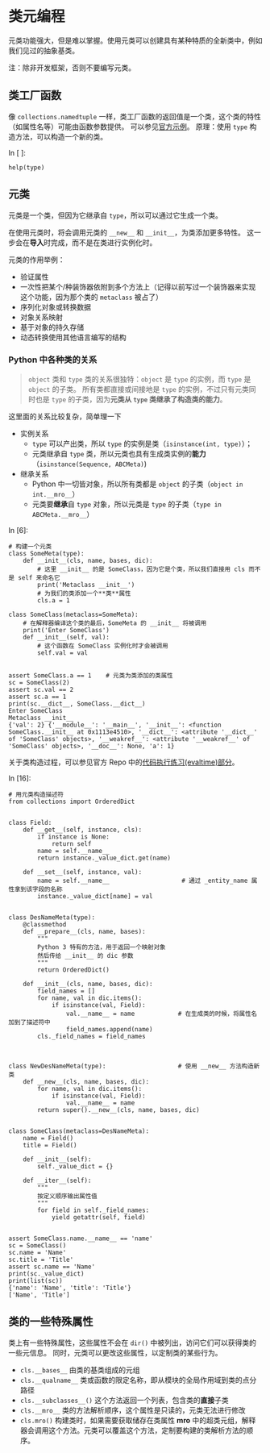 # 类元编程



元类功能强大，但是难以掌握。使用元类可以创建具有某种特质的全新类中，例如我们见过的抽象基类。

注：除非开发框架，否则不要编写元类。

## 类工厂函数

像 `collections.namedtuple` 一样，类工厂函数的返回值是一个类，这个类的特性（如属性名等）可能由函数参数提供。
可以参见[官方示例](https://github.com/fluentpython/example-code/blob/master/21-class-metaprog/factories.py)。
原理：使用 `type` 构造方法，可以构造一个新的类。

In [ ]:

```
help(type)
```

## 元类

元类是一个类，但因为它继承自 `type`，所以可以通过它生成一个类。

在使用元类时，将会调用元类的 `__new__` 和 `__init__`，为类添加更多特性。
这一步会在**导入**时完成，而不是在类进行实例化时。

元类的作用举例：

- 验证属性
- 一次性把某个/种装饰器依附到多个方法上（记得以前写过一个装饰器来实现这个功能，因为那个类的 `metaclass` 被占了）
- 序列化对象或转换数据
- 对象关系映射
- 基于对象的持久存储
- 动态转换使用其他语言编写的结构

### Python 中各种类的关系

> `object` 类和 `type` 类的关系很独特：`object` 是 `type` 的实例，而 `type` 是 `object` 的子类。 所有类都直接或间接地是 `type` 的实例，不过只有元类同时也是 `type` 的子类，因为**元类从 `type` 类继承了构造类的能力**。

这里面的关系比较复杂，简单理一下

- 实例关系
  - `type` 可以产出类，所以 `type` 的实例是类（`isinstance(int, type)`）；
  - 元类继承自 `type` 类，所以元类也具有生成类实例的**能力**（`isinstance(Sequence, ABCMeta)`)
- 继承关系
  - Python 中一切皆对象，所以所有类都是 `object` 的子类（`object in int.__mro__`）
  - 元类要**继承**自 `type` 对象，所以元类是 `type` 的子类（`type in ABCMeta.__mro__`）

In [6]:

```
# 构建一个元类
class SomeMeta(type):
    def __init__(cls, name, bases, dic):
        # 这里 __init__ 的是 SomeClass，因为它是个类，所以我们直接用 cls 而不是 self 来命名它
        print('Metaclass __init__')
        # 为我们的类添加一个**类**属性
        cls.a = 1

class SomeClass(metaclass=SomeMeta):
    # 在解释器编译这个类的最后，SomeMeta 的 __init__ 将被调用
    print('Enter SomeClass')
    def __init__(self, val):
        # 这个函数在 SomeClass 实例化时才会被调用
        self.val = val

        
assert SomeClass.a == 1    # 元类为类添加的类属性
sc = SomeClass(2)
assert sc.val == 2
assert sc.a == 1
print(sc.__dict__, SomeClass.__dict__)
Enter SomeClass
Metaclass __init__
{'val': 2} {'__module__': '__main__', '__init__': <function SomeClass.__init__ at 0x1113e4510>, '__dict__': <attribute '__dict__' of 'SomeClass' objects>, '__weakref__': <attribute '__weakref__' of 'SomeClass' objects>, '__doc__': None, 'a': 1}
```

关于类构造过程，可以参见官方 Repo 中的[代码执行练习(evaltime)部分](https://github.com/fluentpython/example-code/tree/master/21-class-metaprog)。

In [16]:

```
# 用元类构造描述符
from collections import OrderedDict


class Field:
    def __get__(self, instance, cls):
        if instance is None:
            return self
        name = self.__name__
        return instance._value_dict.get(name)

    def __set__(self, instance, val):
        name = self.__name__                    # 通过 _entity_name 属性拿到该字段的名称
        instance._value_dict[name] = val

        
class DesNameMeta(type):
    @classmethod
    def __prepare__(cls, name, bases):
        """
        Python 3 特有的方法，用于返回一个映射对象
        然后传给 __init__ 的 dic 参数
        """
        return OrderedDict()

    def __init__(cls, name, bases, dic):
        field_names = []
        for name, val in dic.items():
            if isinstance(val, Field):
                val.__name__ = name            # 在生成类的时候，将属性名加到了描述符中
                field_names.append(name)
        cls._field_names = field_names
        


class NewDesNameMeta(type):                    # 使用 __new__ 方法构造新类
    def __new__(cls, name, bases, dic):
        for name, val in dic.items():
            if isinstance(val, Field):
                val.__name__ = name
        return super().__new__(cls, name, bases, dic)


class SomeClass(metaclass=DesNameMeta):
    name = Field()
    title = Field()
    
    def __init__(self):
        self._value_dict = {}
    
    def __iter__(self):
        """
        按定义顺序输出属性值
        """
        for field in self._field_names:
            yield getattr(self, field)


assert SomeClass.name.__name__ == 'name'
sc = SomeClass()
sc.name = 'Name'
sc.title = 'Title'
assert sc.name == 'Name'
print(sc._value_dict)
print(list(sc))
{'name': 'Name', 'title': 'Title'}
['Name', 'Title']
```

## 类的一些特殊属性

类上有一些特殊属性，这些属性不会在 `dir()` 中被列出，访问它们可以获得类的一些元信息。
同时，元类可以更改这些属性，以定制类的某些行为。

- `cls.__bases__`
  由类的基类组成的元组
- `cls.__qualname__`
  类或函数的限定名称，即从模块的全局作用域到类的点分路径
- `cls.__subclasses__()`
  这个方法返回一个列表，包含类的**直接**子类
- `cls.__mro__`
  类的方法解析顺序，这个属性是只读的，元类无法进行修改
- `cls.mro()`
  构建类时，如果需要获取储存在类属性 **mro** 中的超类元组，解释器会调用这个方法。元类可以覆盖这个方法，定制要构建的类解析方法的顺序。
